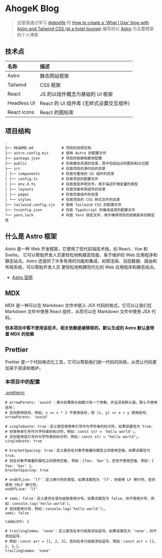 # AhogeK Blog
> 这是我通过学习 [@devlife](https://www.youtube.com/@devaslife) 的
> [How to create a 'What I Use' blog with Astro and Tailwind CSS (at a hotel lounge)](https://www.youtube.com/watch?v=3_JE76PKBWE&t=2013s)
> 编写的以 [Astro](doc/ASTRO.md) 为主要框架的个人博客

## 技术点

| 名称          | 描述                         |
|:------------|:---------------------------|
| Astro       | 静态网站框架                     |
| Tailwind    | CSS 框架                     |
| React       | JS 的以组件概念为基础的 UI 框架        |
| Headless UI | React 的 UI 组件库 (无样式设置交互组件) |
| React Icons | React 的图标库                 |


## 项目结构

```
.
├── README.md             # 项目的说明文档
├── astro.config.mjs      # 使用 Astro 的配置文件
├── package.json          # 项目的依赖和脚本配置
├── public                # 存放静态资源的目录，其中包括站点的图标和占位图
├── src                   # 存放项目的源代码的目录
│ ├── components          # 存放可重用的 UI 组件的目录
│ ├── config.ts           # 存放项目的配置文件
│ ├── env.d.ts            # 存放类型声明文件，用于描述环境变量的类型
│ ├── layouts             # 存放页面布局组件的目录
│ ├── pages               # 存放页面组件的目录
│ └── styles              # 存放项目的 CSS 样式文件的目录
├── tailwind.config.cjs   # 使用 Tailwind CSS 的配置文件
├── tsconfig.json         # 存放 TypeScript 的编译选项的配置文件
└── yarn.lock             # 存放 Yarn 锁定文件，用于确保项目的依赖版本的稳定性
```

## 什么是 Astro 框架

Astro 是一种 Web 开发框架，它使用了现代前端技术栈，如 React、Vue 和 Svelte。
它可以帮助开发人员更轻松地构建高性能、易于维护的 Web 应用程序和静态站点。Astro 
还提供了许多有用的功能和集成，如预渲染、动态数据、路由和布局系统，可以帮助开发人员
更轻松地构建现代化的 Web 应用程序和静态站点。

* [Astro 官网](https://astro.build/)

## MDX

MDX 是一种可以在 Markdown 文件中嵌入 JSX 代码的格式。它可以让我们在 Markdown
文件中使用 React 组件，从而可以在 Markdown 文件中使用 JSX 代码。

**但本项目中暂不使用该技术，相关依赖是被移除的，默认生成的 Astro 默认是带着 MDX 的依赖**

## Prettier

Prettier 是一个代码格式化工具，它可以帮助我们统一代码的风格，从而让代码更加易于阅读和维护。

### 本项目中的配置

[.prettierrc](.prettierrc)

```prettier
# arrowParens: 'avoid'：表示如果箭头函数只有一个参数，并且没有默认值，那么不使用括号；
# 否则使用括号。例如，x => x * 2 不使用括号，而 (x, y) => x + y 使用括号。
arrowParens: 'avoid'

# singleQuote: true：定义是否使用单引号作为字符串的标识符。如果该属性为 true，
# 则使用单引号作为字符串的标识符，例如：const str = 'hello world';。
# 否则使用双引号作为字符串的标识符，例如：const str = "hello world";。
singleQuote: true

# bracketSpacing: true：定义是否在对象字面量的属性之间使用空格。如果该属性为 true，
# 则在对象字面量的属性之间使用空格, 例如：{foo: 'bar'}。否则不使用空格，例如：{ foo: 'bar' }。
bracketSpacing: true

# endOfLine: 'lf'：定义换行符的类型。如果该属性为 'lf'，则使用 LF 换行符。否则使用 CRLF 换行符。
endOfLine: 'lf'

# semi: false：定义是否在语句结尾使用分号。如果该属性为 false，则不使用分号，例如：console.log('hello world')。
# 否则使用分号，例如：console.log('hello world');。
semi: false

tabWidth: 2

# trailingComma: 'none'：定义是否在多行结尾添加逗号。如果该属性为 'none'，则不添加逗号，
# 例如：const arr = [1, 2, 3]。否则在多行结尾添加逗号，例如：const arr = [1, 2, 3,]。
trailingComma: 'none'
```
